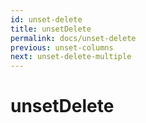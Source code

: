 ```yaml
---
id: unset-delete
title: unsetDelete
permalink: docs/unset-delete
previous: unset-columns
next: unset-delete-multiple
---
```


# unsetDelete


